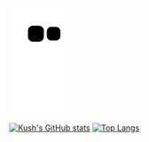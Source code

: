 ![Snake animation](https://github.com/MishraKush/MishraKush/blob/output/github-contribution-grid-snake.svg)

[![Kush's GitHub stats](https://github-readme-stats.vercel.app/api?username=MishraKush&count_private=true&show_icons=true&theme=tokyonight&layout=compact&hide=contribs,issues)](https://github.com/MishraKush/github-readme-stats)
[![Top Langs](https://github-readme-stats.vercel.app/api/top-langs/?username=MishraKush&layout=compact&theme=tokyonight)](https://github.com/anuraghazra/github-readme-stats)
